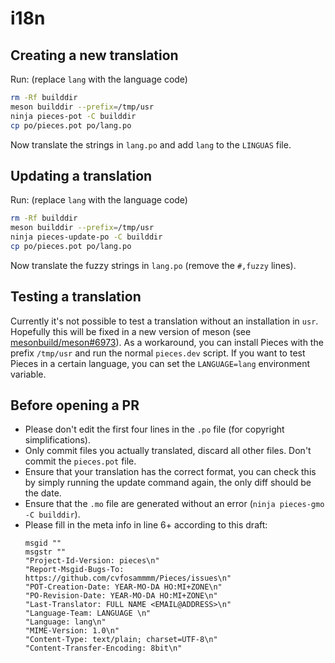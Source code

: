 # i18n

## Creating a new translation

Run: (replace `lang` with the language code)
```bash
rm -Rf builddir
meson builddir --prefix=/tmp/usr
ninja pieces-pot -C builddir
cp po/pieces.pot po/lang.po
```
Now translate the strings in `lang.po` and add `lang` to the `LINGUAS` file.

## Updating a translation

Run: (replace `lang` with the language code)
```bash
rm -Rf builddir
meson builddir --prefix=/tmp/usr
ninja pieces-update-po -C builddir
cp po/pieces.pot po/lang.po
```
Now translate the fuzzy strings in `lang.po` (remove the `#,fuzzy` lines).

## Testing a translation

Currently it's not possible to test a translation without an installation in `usr`. Hopefully this will be fixed in a new version of meson (see [mesonbuild/meson#6973](https://github.com/mesonbuild/meson/issues/6973)).
As a workaround, you can install Pieces with the prefix `/tmp/usr` and run the normal `pieces.dev` script. If you want to test Pieces in a certain language, you can set the `LANGUAGE=lang` environment variable.

## Before opening a PR

- Please don't edit the first four lines in the `.po` file (for copyright simplifications).
- Only commit files you actually translated, discard all other files. Don't commit the `pieces.pot` file.
- Ensure that your translation has the correct format, you can check this by simply running the update command again, the only diff should be the date.
- Ensure that the `.mo` file are generated without an error (`ninja pieces-gmo -C builddir`).
- Please fill in the meta info in line 6+ according to this draft: 
  ```
  msgid ""
  msgstr ""
  "Project-Id-Version: pieces\n"
  "Report-Msgid-Bugs-To: https://github.com/cvfosammmm/Pieces/issues\n"
  "POT-Creation-Date: YEAR-MO-DA HO:MI+ZONE\n"
  "PO-Revision-Date: YEAR-MO-DA HO:MI+ZONE\n"
  "Last-Translator: FULL NAME <EMAIL@ADDRESS>\n"
  "Language-Team: LANGUAGE \n"
  "Language: lang\n"
  "MIME-Version: 1.0\n"
  "Content-Type: text/plain; charset=UTF-8\n"
  "Content-Transfer-Encoding: 8bit\n"
  ```
